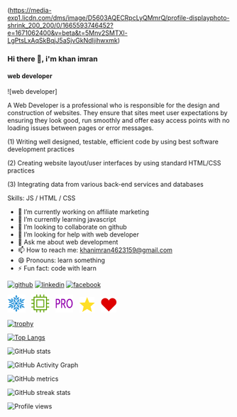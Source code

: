 (https://media-exp1.licdn.com/dms/image/D5603AQECRpcLyQMmrQ/profile-displayphoto-shrink_200_200/0/1665593746452?e=1671062400&v=beta&t=5Mnv2SMTXl-LgPtsLxAqSkBqjJ5aSjvGkNdIjihwxmk)

### Hi there 👋, i'm khan imran
#### web developer
![web developer]

A Web Developer is a professional who is responsible for the design and construction of websites. They ensure that sites meet user expectations by ensuring they look good, run smoothly and offer easy access points with no loading issues between pages or error messages.

(1)   Writing well designed, testable, efficient code by using best software development practices

(2)   Creating website layout/user interfaces by using standard HTML/CSS practices

(3)   Integrating data from various back-end services and databases



Skills: JS / HTML / CSS

- 🔭 I’m currently working on affiliate marketing 
- 🌱 I’m currently learning javascript 
- 👯 I’m looking to collaborate on github 
- 🤔 I’m looking for help with web developer 
- 💬 Ask me about web development 
- 📫 How to reach me: khanimran4623159@gmail.com 
- 😄 Pronouns: learn something 
- ⚡ Fun fact: code with learn 


[<img src='https://cdn.jsdelivr.net/npm/simple-icons@3.0.1/icons/github.svg' alt='github' height='40'>](https://github.com/https://github.com/imran3191)  [<img src='https://cdn.jsdelivr.net/npm/simple-icons@3.0.1/icons/linkedin.svg' alt='linkedin' height='40'>](https://www.linkedin.com/in/https://www.linkedin.com/in/khan-imran-119b7a1b8//)  [<img src='https://cdn.jsdelivr.net/npm/simple-icons@3.0.1/icons/facebook.svg' alt='facebook' height='40'>](https://www.facebook.com/https://web.facebook.com/sunami.khan.104)  

<a href='https://archiveprogram.github.com/'><img src='https://raw.githubusercontent.com/acervenky/animated-github-badges/master/assets/acbadge.gif' width='40' height='40'></a> <a href='https://docs.github.com/en/developers'><img src='https://raw.githubusercontent.com/acervenky/animated-github-badges/master/assets/devbadge.gif' width='40' height='40'></a> <a href='https://github.com/pricing'><img src='https://raw.githubusercontent.com/acervenky/animated-github-badges/master/assets/pro.gif' width='40' height='40'></a> <a href='https://stars.github.com/'><img src='https://raw.githubusercontent.com/acervenky/animated-github-badges/master/assets/starbadge.gif' width='35' height='35'></a> <a href='https://docs.github.com/en/github/supporting-the-open-source-community-with-github-sponsors'><img src='https://raw.githubusercontent.com/acervenky/animated-github-badges/master/assets/sponsorbadge.gif' width='35' height='35'></a> 

[![trophy](https://github-profile-trophy.vercel.app/?username=https://github.com/imran3191)](https://github.com/ryo-ma/github-profile-trophy)

[![Top Langs](https://github-readme-stats.vercel.app/api/top-langs/?username=https://github.com/imran3191)](https://github.com/anuraghazra/github-readme-stats)

![GitHub stats](https://github-readme-stats.vercel.app/api?username=https://github.com/imran3191&show_icons=true&count_private=true)  

![GitHub Activity Graph](https://activity-graph.herokuapp.com/graph?username=https://github.com/imran3191)  

![GitHub metrics](https://metrics.lecoq.io/https://github.com/imran3191)  

![GitHub streak stats](https://github-readme-streak-stats.herokuapp.com/?user=https://github.com/imran3191)  

![Profile views](https://gpvc.arturio.dev/https://github.com/imran3191)  
